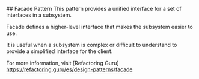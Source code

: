 ## Facade Pattern
This pattern provides a unified interface for a set of interfaces in a subsystem.

Facade defines a higher-level interface that makes the subsystem easier to use.

It is useful when a subsystem is complex or difficult to understand to provide a simplified interface for the client.

For more information, visit [Refactoring Guru] https://refactoring.guru/es/design-patterns/facade
